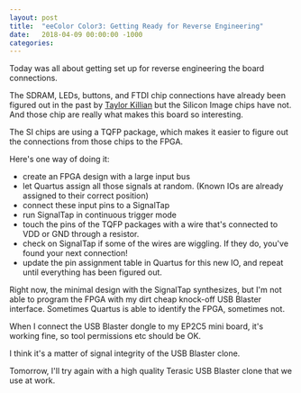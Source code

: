 ```yaml
---
layout: post
title:  "eeColor Color3: Getting Ready for Reverse Engineering"
date:   2018-04-09 00:00:00 -1000
categories: 
---
```


Today was all about getting set up for reverse engineering the board connections.

The SDRAM, LEDs, buttons, and FTDI chip connections have already been figured out in the past by 
[Taylor Killian](http://www.taylorkillian.com/2013/04/using-fpga-of-eecolor-color3.html) but the Silicon Image 
chips have not. And those chip are really what makes this board so interesting.

The SI chips are using a TQFP package, which makes it easier to figure out the connections from those chips to the FPGA.

Here's one way of doing it: 

* create an FPGA design with a large input bus
* let Quartus assign all those signals at random. (Known IOs are already assigned to their correct position)
* connect these input pins to a SignalTap
* run SignalTap in continuous trigger mode
* touch the pins of the TQFP packages with a wire that's connected to VDD or GND through a resistor.
* check on SignalTap if some of the wires are wiggling. If they do, you've found your next connection!
* update the pin assignment table in Quartus for this new IO, and repeat until everything has been figured out.

Right now, the minimal design with the SignalTap synthesizes, but I'm not able to program the FPGA with my dirt cheap 
knock-off USB Blaster interface. Sometimes Quartus is able to identify the FPGA, sometimes not.

When I connect the USB Blaster dongle to my EP2C5 mini board, it's working fine, so tool permissions etc should be OK.

I think it's a matter of signal integrity of the USB Blaster clone. 

Tomorrow, I'll try again with a high quality Terasic USB Blaster clone that we use at work.

